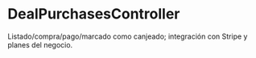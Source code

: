 # DealPurchasesController

Listado/compra/pago/marcado como canjeado; integración con Stripe y planes del negocio.
